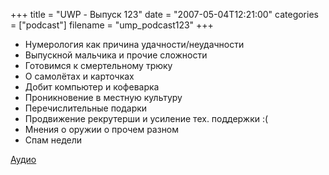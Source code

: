 +++
title = "UWP - Выпуск 123"
date = "2007-05-04T12:21:00"
categories = ["podcast"]
filename = "ump_podcast123"
+++


- Нумерология как причина удачности/неудачности
- Выпускной мальчика и прочие сложности
- Готовимся к смертельному трюку
- О самолётах и карточках
- Добит компьютер и кофеварка
- Проникновение в местную культуру
- Перечислительные подарки
- Продвижение рекрутерши и усиление тех. поддержки :(
- Мнения о оружии о прочем разном
- Спам недели


[Аудио](https://podcast.umputun.com/media/ump_podcast123.mp3)
<audio src="https://podcast.umputun.com/media/ump_podcast123.mp3" preload="none">